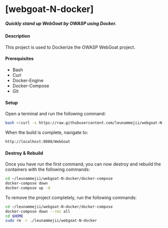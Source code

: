 # [webgoat-N-docker]  
##### Quickly stand up WebGoat by OWASP using Docker.  

#### Description  
This project is used to Dockerize the OWASP WebGoat project.  

#### Prerequisites  
- Bash  
- Curl  
- Docker-Engine  
- Docker-Compose  
- Git

#### Setup  
Open a terminal and run the following command:  
```bash
bash <(curl -s https://raw.githubusercontent.com/leunammejii/webgoat-N-docker/master/setup.sh)  
```  

When the build is complete, navigate to:    
```bash  
http://localhost:8080/WebGoat
```  

#### Destroy & Rebuild  
Once you have run the first command, you can now destroy and rebuild the  
containers with the following commands:  

```bash  
cd ~/leunammejii/webgoat-N-docker/docker-compose  
docker-compose down  
docker-compose up -d  
```  

To remove the project completely,  run the following commands:  
```bash  
cd ~/leunammejii/webgoat-N-docker/docker-compose  
docker-compose down --rmi all  
cd $HOME  
sudo rm -r ./leunammejii/webgoat-N-docker
```  
